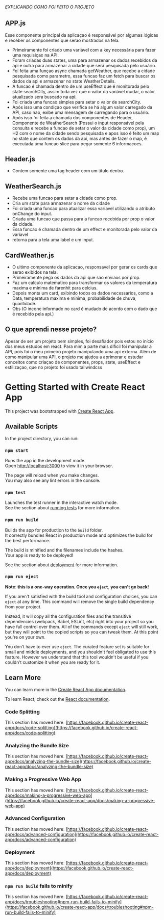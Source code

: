 ###### EXPLICANDO COMO FOI FEITO O PROJETO

## APP.js

Esse componente principal da aplicaçao é responsável por algumas lógicas e receber os componentes que serao mostrados na tela.

- Primeiramente foi criado uma variável com a key necessária para fazer uma requisiçao na API.
- Foram criadas duas states, uma para armazenar os dados recebidos da api e outra para armazenar a cidade que será pesquisada pelo usuário.
- Foi feita uma funçao async chamada getWeather, que recebe a cidade pesquisada como parametro, essa funcao faz um fetch para buscar os dados
  da api e armazenar no state WeatherDetails.
- A funcao é chamada dentro de um useEffect que é monitorada pelo state searchCity, assim toda vez que o valor da variável mudar, o valor atualizado sera buscado na api.
- Foi criada uma funcao simples para setar o valor de searchCity.
- Após isso uma condiçao que verifica se há algum valor carregado da API, caso nao, exibe uma mensagem de carregando para o usuário.
- Após isso foi feita a chamada dos componentes de Header, Componente de WeatherSearch (Possui o input responsável pela consulta e recebe a funcao de setar o valor da cidade como prop), um H2 com o nome da cidade sendo pesquisada e apos isso é feito um map no state que contem os dados da api, mas antes de fazer o map, é executada uma funcao slice para pegar somente 6 informacoes.

## Header.js

- Contem somente uma tag header com um titulo dentro.

## WeatherSearch.js

- Recebe uma funcao para setar a cidade como prop.
- Cria um state para armazenar o nome da cidade
- Foi criada uma funcao para atualizar essa variavel utilizando o atributo onChange do input.
- Criada uma funcao que passa para a funcao recebida por prop o valor da cidade.
- Essa funcao é chamada dentro de um effect e monitorada pelo valor da variavel
- retorna para a tela uma label e um input.

## CardWeather.js

- O ultimo componente da aplicacao, responsavel por gerar os cards que serao exibidos na tela.
- Primeiramente pega os dados da api que sao enviaos por prop.
- Faz um calculo matematico para transformar os valores da temperatura maxima e minima de farenhit para celcius.
- Depois monta um card, exibindo todos os dados necessarios, como a Data, temperatura maxima e minima, probabilidade de chuva, quantidade.
- Obs (O incone informado no card é mudado de acordo com o dado que é recebido pela api.)

## O que aprendi nesse projeto?

Apesar de ser um projeto bem simples, foi desafiador pois estou no início dos meus estudos em react.
Para mim a parte mais dificil foi manipular a API, pois foi o meu primeiro projeto manipulando uma api externa.
Além de como manipular uma API, o projeto me ajudou a aprimorar e estudar conceitos como criaçao de componentes, props, state, useEffect e estilizaçao, que no projeto foi usado tailwindcss

# Getting Started with Create React App

This project was bootstrapped with [Create React App](https://github.com/facebook/create-react-app).

## Available Scripts

In the project directory, you can run:

### `npm start`

Runs the app in the development mode.\
Open [http://localhost:3000](http://localhost:3000) to view it in your browser.

The page will reload when you make changes.\
You may also see any lint errors in the console.

### `npm test`

Launches the test runner in the interactive watch mode.\
See the section about [running tests](https://facebook.github.io/create-react-app/docs/running-tests) for more information.

### `npm run build`

Builds the app for production to the `build` folder.\
It correctly bundles React in production mode and optimizes the build for the best performance.

The build is minified and the filenames include the hashes.\
Your app is ready to be deployed!

See the section about [deployment](https://facebook.github.io/create-react-app/docs/deployment) for more information.

### `npm run eject`

**Note: this is a one-way operation. Once you `eject`, you can't go back!**

If you aren't satisfied with the build tool and configuration choices, you can `eject` at any time. This command will remove the single build dependency from your project.

Instead, it will copy all the configuration files and the transitive dependencies (webpack, Babel, ESLint, etc) right into your project so you have full control over them. All of the commands except `eject` will still work, but they will point to the copied scripts so you can tweak them. At this point you're on your own.

You don't have to ever use `eject`. The curated feature set is suitable for small and middle deployments, and you shouldn't feel obligated to use this feature. However we understand that this tool wouldn't be useful if you couldn't customize it when you are ready for it.

## Learn More

You can learn more in the [Create React App documentation](https://facebook.github.io/create-react-app/docs/getting-started).

To learn React, check out the [React documentation](https://reactjs.org/).

### Code Splitting

This section has moved here: [https://facebook.github.io/create-react-app/docs/code-splitting](https://facebook.github.io/create-react-app/docs/code-splitting)

### Analyzing the Bundle Size

This section has moved here: [https://facebook.github.io/create-react-app/docs/analyzing-the-bundle-size](https://facebook.github.io/create-react-app/docs/analyzing-the-bundle-size)

### Making a Progressive Web App

This section has moved here: [https://facebook.github.io/create-react-app/docs/making-a-progressive-web-app](https://facebook.github.io/create-react-app/docs/making-a-progressive-web-app)

### Advanced Configuration

This section has moved here: [https://facebook.github.io/create-react-app/docs/advanced-configuration](https://facebook.github.io/create-react-app/docs/advanced-configuration)

### Deployment

This section has moved here: [https://facebook.github.io/create-react-app/docs/deployment](https://facebook.github.io/create-react-app/docs/deployment)

### `npm run build` fails to minify

This section has moved here: [https://facebook.github.io/create-react-app/docs/troubleshooting#npm-run-build-fails-to-minify](https://facebook.github.io/create-react-app/docs/troubleshooting#npm-run-build-fails-to-minify)
